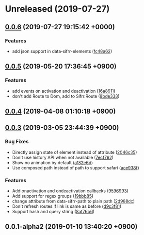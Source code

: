 # Unreleased (2019-07-27)



## [0.0.6](https://github.com/sifrr/sifrr/compare/v0.0.5...v0.0.6) (2019-07-27 19:15:42 +0000)


### Features

* add json support in data-sifrr-elements ([fc48a62](https://github.com/sifrr/sifrr/commit/fc48a62))



## [0.0.5](https://github.com/sifrr/sifrr/compare/v0.0.4...v0.0.5) (2019-05-20 17:36:45 +0900)


### Features

* add events on activation and deactivation ([16a8911](https://github.com/sifrr/sifrr/commit/16a8911))
* don't add Route to Dom, add to Sifrr.Route ([8bde333](https://github.com/sifrr/sifrr/commit/8bde333))



## [0.0.4](https://github.com/sifrr/sifrr/compare/v0.0.3...v0.0.4) (2019-04-08 01:10:18 +0900)



## [0.0.3](https://github.com/sifrr/sifrr/compare/v0.0.1-alpha2...v0.0.3) (2019-03-05 23:44:39 +0900)


### Bug Fixes

* Directly assign state of element instead of attribute ([2046c35](https://github.com/sifrr/sifrr/commit/2046c35))
* Don't use history API when not available ([7ecf792](https://github.com/sifrr/sifrr/commit/7ecf792))
* Show no animation by default ([a182e6d](https://github.com/sifrr/sifrr/commit/a182e6d))
* Use composed path instead of path to support safari ([ace938f](https://github.com/sifrr/sifrr/commit/ace938f))


### Features

* Add onactivation and ondeactivation callbacks ([9596993](https://github.com/sifrr/sifrr/commit/9596993))
* Add support for regex groups ([19bbb85](https://github.com/sifrr/sifrr/commit/19bbb85))
* change attribute from data-sifrr-path to plain path ([2d988dc](https://github.com/sifrr/sifrr/commit/2d988dc))
* Don't refresh routes if link is same as before ([d9c3f81](https://github.com/sifrr/sifrr/commit/d9c3f81))
* Support hash and query string ([8af76b6](https://github.com/sifrr/sifrr/commit/8af76b6))



## 0.0.1-alpha2 (2019-01-10 13:40:20 +0900)



